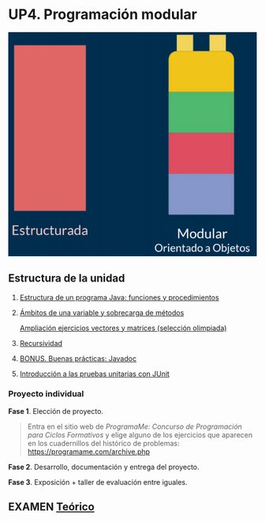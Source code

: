 # UP4. Programación modular
![modular](modular.png)

## Estructura de la unidad
1.  [Estructura de un programa Java: funciones y procedimientos](https://pbendom3.github.io/prog-1cfgs-daw/ups/UP4/4_1_metodos/index.html)
2.  [Ámbitos de una variable y sobrecarga de métodos](https://pbendom3.github.io/prog-1cfgs-daw/ups/UP4/4_2_ambitos_sobrecarga/index.html)

     [Ampliación ejercicios vectores y matrices (selección olimpiada)](3_ejercicios.pdf)
  
4.  [Recursividad](https://pbendom3.github.io/prog-1cfgs-daw/ups/UP4/4_3_recursividad/index.html)
5.  [BONUS. Buenas prácticas: Javadoc](https://pbendom3.github.io/prog-1cfgs-daw/ups/UP4/4_4_javadoc/index.html)
6.  [Introducción a las pruebas unitarias con JUnit](https://pbendom3.github.io/prog-1cfgs-daw/ups/UP4/4_5_junit/index.html)

### Proyecto individual

**Fase 1**. Elección de proyecto.
> Entra en el sitio web de *ProgramaMe: Concurso de Programación para Ciclos Formativos* y elige alguno de los ejercicios que aparecen en los cuadernillos del histórico de problemas: https://programame.com/archive.php

**Fase 2**. Desarrollo, documentación y entrega del proyecto.

**Fase 3**. Exposición + taller de evaluación entre iguales.

## EXAMEN [Teórico](8_EXAMEN_TEÓRICO_UD4.pdf)
